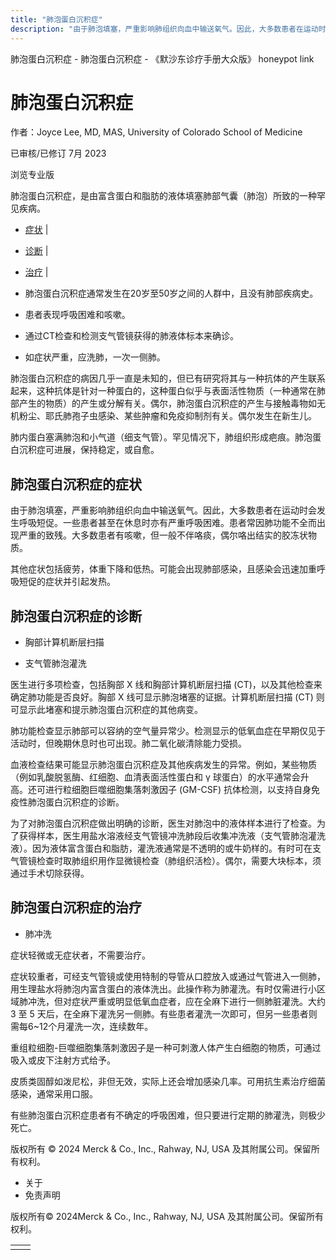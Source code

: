 ```yaml
---
title: "肺泡蛋白沉积症"
description: "由于肺泡填塞，严重影响肺组织向血中输送氧气。因此，大多数患者在运动时会发生呼吸短促。一些患者甚至在休息时亦有严重呼吸困难。患者常因肺功能不全而出现严重的致残。大多数患者有咳嗽，但一般不伴咯痰，偶尔咯出结实的胶冻状物质。"
---
```


﻿肺泡蛋白沉积症 \- 肺泡蛋白沉积症 \- 《默沙东诊疗手册大众版》 honeypot link

# 肺泡蛋白沉积症

作者：Joyce Lee, MD, MAS, University of Colorado School of Medicine

已审核/已修订 7月 2023

浏览专业版

肺泡蛋白沉积症，是由富含蛋白和脂肪的液体填塞肺部气囊（肺泡）所致的一种罕见疾病。

- [症状](#症状_v727100_zh) \|
- [诊断](#诊断_v727103_zh) \|
- [治疗](#治疗_v727109_zh) \|

- 肺泡蛋白沉积症通常发生在20岁至50岁之间的人群中，且没有肺部疾病史。

- 患者表现呼吸困难和咳嗽。

- 通过CT检查和检测支气管镜获得的肺液体标本来确诊。

- 如症状严重，应洗肺，一次一侧肺。


肺泡蛋白沉积症的病因几乎一直是未知的，但已有研究将其与一种抗体的产生联系起来，这种抗体是针对一种蛋白的，这种蛋白似乎与表面活性物质（一种通常在肺部产生的物质）的产生或分解有关。偶尔，肺泡蛋白沉积症的产生与接触毒物如无机粉尘、耶氏肺孢子虫感染、某些肿瘤和免疫抑制剂有关。偶尔发生在新生儿。

肺内蛋白塞满肺泡和小气道（细支气管）。罕见情况下，肺组织形成疤痕。肺泡蛋白沉积症可进展，保持稳定，或自愈。

## 肺泡蛋白沉积症的症状

由于肺泡填塞，严重影响肺组织向血中输送氧气。因此，大多数患者在运动时会发生呼吸短促。一些患者甚至在休息时亦有严重呼吸困难。患者常因肺功能不全而出现严重的致残。大多数患者有咳嗽，但一般不伴咯痰，偶尔咯出结实的胶冻状物质。

其他症状包括疲劳，体重下降和低热。可能会出现肺部感染，且感染会迅速加重呼吸短促的症状并引起发热。

## 肺泡蛋白沉积症的诊断

- 胸部计算机断层扫描

- 支气管肺泡灌洗


医生进行多项检查，包括胸部 X 线和胸部计算机断层扫描 (CT)，以及其他检查来确定肺功能是否良好。胸部 X 线可显示肺泡堵塞的证据。计算机断层扫描 (CT) 则可显示此堵塞和提示肺泡蛋白沉积症的其他病变。

肺功能检查显示肺部可以容纳的空气量异常少。检测显示的低氧血症在早期仅见于活动时，但晚期休息时也可出现。肺二氧化碳清除能力受损。

血液检查结果可能显示肺泡蛋白沉积症及其他疾病发生的异常。例如，某些物质（例如乳酸脱氢酶、红细胞、血清表面活性蛋白和 γ 球蛋白）的水平通常会升高。还可进行粒细胞巨噬细胞集落刺激因子 (GM-CSF) 抗体检测，以支持自身免疫性肺泡蛋白沉积症的诊断。

为了对肺泡蛋白沉积症做出明确的诊断，医生对肺泡中的液体样本进行了检查。为了获得样本，医生用盐水溶液经支气管镜冲洗肺段后收集冲洗液（支气管肺泡灌洗液）。因为液体富含蛋白和脂肪，灌洗液通常是不透明的或牛奶样的。有时可在支气管镜检查时取肺组织用作显微镜检查（肺组织活检）。偶尔，需要大块标本，须通过手术切除获得。

## 肺泡蛋白沉积症的治疗

- 肺冲洗


症状轻微或无症状者，不需要治疗。

症状较重者，可经支气管镜或使用特制的导管从口腔放入或通过气管进入一侧肺，用生理盐水将肺泡内富含蛋白的液体洗出。此操作称为肺灌洗。有时仅需进行小区域肺冲洗，但对症状严重或明显低氧血症者，应在全麻下进行一侧肺脏灌洗。大约 3 至 5 天后，在全麻下灌洗另一侧肺。有些患者灌洗一次即可，但另一些患者则需每6~12个月灌洗一次，连续数年。

重组粒细胞-巨噬细胞集落刺激因子是一种可刺激人体产生白细胞的物质，可通过吸入或皮下注射方式给予。

皮质类固醇如泼尼松，非但无效，实际上还会增加感染几率。可用抗生素治疗细菌感染，通常采用口服。

有些肺泡蛋白沉积症患者有不确定的呼吸困难，但只要进行定期的肺灌洗，则极少死亡。



版权所有 © 2024
Merck & Co., Inc., Rahway, NJ, USA 及其附属公司。保留所有权利。

- 关于
- 免责声明

版权所有© 2024Merck & Co., Inc., Rahway, NJ, USA 及其附属公司。保留所有权利。

|     |     |
| --- | --- |
|  |  |